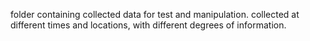 folder containing collected data for test and manipulation. 
collected at different times and locations, with different degrees of information. 
